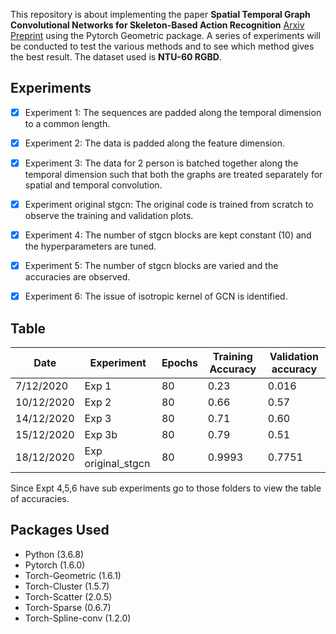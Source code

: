 This repository is about implementing the paper **Spatial Temporal Graph Convolutional Networks for Skeleton-Based Action Recognition** [Arxiv Preprint](https://arxiv.org/abs/1801.07455) using the Pytorch Geometric package. 
A series of experiments will be conducted to test the various methods and to see which method gives the best result. The dataset used is **NTU-60 RGBD**. 

## Experiments 
- [x] Experiment 1: The sequences are padded along the temporal dimension to a common length.
- [x] Experiment 2: The data is padded along the feature dimension.
- [x] Experiment 3: The data for 2 person is batched together along the temporal dimension such that both the graphs are treated separately for spatial and temporal convolution.
- [x] Experiment original stgcn: The original code is trained from scratch to observe the training and validation plots.
- [x] Experiment 4: The number of stgcn blocks are kept constant (10) and the hyperparameters are tuned.
- [x] Experiment 5: The number of stgcn blocks are varied and the accuracies are observed.
- [x] Experiment 6: The issue of isotropic kernel of GCN is identified.


## Table

Date           |Experiment |Epochs  | Training Accuracy | Validation accuracy
---------------|-----------|--------|-------------------|--------------------
7/12/2020      |Exp 1      | 80     |     0.23          |  0.016
10/12/2020     |Exp 2      | 80     |     0.66          |  0.57
14/12/2020     |Exp 3      | 80     |     0.71          |  0.60
15/12/2020     |Exp 3b     | 80     |     0.79          |  0.51 
18/12/2020     |Exp original_stgcn|80|    0.9993        |  0.7751

Since Expt 4,5,6 have sub experiments go to those folders to view the table of accuracies. 

## Packages Used
+ Python (3.6.8)
+ Pytorch (1.6.0)
+ Torch-Geometric (1.6.1)
+ Torch-Cluster (1.5.7)
+ Torch-Scatter (2.0.5)
+ Torch-Sparse (0.6.7)
+ Torch-Spline-conv (1.2.0)
 
